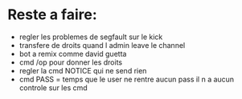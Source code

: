 # Reste a faire:
  - regler les problemes de segfault sur le kick
  - transfere de droits quand l admin leave le channel
  - bot a remix comme david guetta
  - cmd /op pour donner les droits
  - regler la cmd NOTICE qui ne send rien
  - cmd PASS = temps que le user ne rentre aucun pass il n a aucun controle sur les cmd
